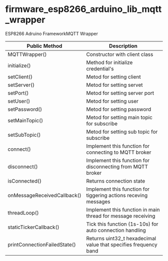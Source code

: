 # firmware_esp8266_arduino_lib_mqtt_wrapper
ESP8266 Adruino FrameworkMQTT Wrapper

|Public Method|Description|
|-------------|-----------|
|MQTTWrapper()|Constructor with client class|
|initialize()|Method for initialize credential's|
|setClient()|Metod for setting client|
|setServer()|Metod for setting servet|
|setPort()|Metod for setting server port|
|setUser()|Metod for setting user|
|setPassword()|Metod for setting password|
|setMainTopic()|Metod for setting main topic for subscribe|
|setSubTopic()|Metod for setting sub topic for subscribe|
|connect()|Implement this function for connecting to MQTT broker|
|disconnect()|Implement this function for disconnecting from MQTT broker|
|isConnected()|Returns connection state|
|onMessageReceivedCallback()|Implement this function for tiggering actions receving messages|
|threadLoop()|Implement this function in main thread for message receiving|
|staticTickerCallback()|Tick this function (1s-10s) for auto connection handling|
|printConnectionFailedState()|Returns uint32_t hexadecimal value that specifies frequency band|
